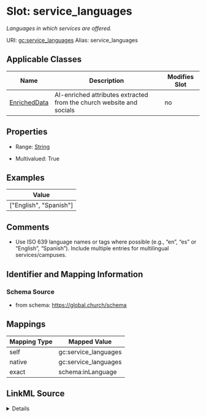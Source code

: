 

# Slot: service_languages 


_Languages in which services are offered._





URI: [gc:service_languages](https://global.church/schema/service_languages)
Alias: service_languages

<!-- no inheritance hierarchy -->





## Applicable Classes

| Name | Description | Modifies Slot |
| --- | --- | --- |
| [EnrichedData](EnrichedData.md) | AI-enriched attributes extracted from the church website and socials |  no  |






## Properties

* Range: [String](String.md)

* Multivalued: True





## Examples

| Value |
| --- |
| ["English", "Spanish"] |

## Comments

* Use ISO 639 language names or tags where possible (e.g., “en”, “es” or “English”, “Spanish”).
Include multiple entries for multilingual services/campuses.


## Identifier and Mapping Information






### Schema Source


* from schema: https://global.church/schema




## Mappings

| Mapping Type | Mapped Value |
| ---  | ---  |
| self | gc:service_languages |
| native | gc:service_languages |
| exact | schema:inLanguage |




## LinkML Source

<details>
```yaml
name: service_languages
description: Languages in which services are offered.
comments:
- 'Use ISO 639 language names or tags where possible (e.g., “en”, “es” or “English”,
  “Spanish”).

  Include multiple entries for multilingual services/campuses.

  '
examples:
- value: '["English", "Spanish"]'
  description: Bilingual services as a JSON array string.
in_subset:
- public
- enrichment
from_schema: https://global.church/schema
exact_mappings:
- schema:inLanguage
rank: 1000
alias: service_languages
domain_of:
- EnrichedData
range: string
multivalued: true

```
</details>